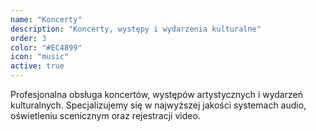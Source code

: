 ```yaml
---
name: "Koncerty"
description: "Koncerty, występy i wydarzenia kulturalne"
order: 3
color: "#EC4899"
icon: "music"
active: true
---
```


Profesjonalna obsługa koncertów, występów artystycznych i wydarzeń kulturalnych. Specjalizujemy się w najwyższej jakości systemach audio, oświetleniu scenicznym oraz rejestracji video.
